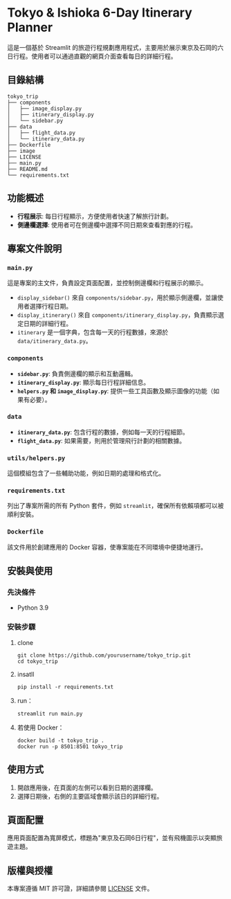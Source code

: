 # Tokyo & Ishioka 6-Day Itinerary Planner

這是一個基於 Streamlit 的旅遊行程規劃應用程式，主要用於展示東京及石岡的六日行程。使用者可以通過直觀的網頁介面查看每日的詳細行程。

## 目錄結構

```
tokyo_trip
├── components
│   ├── image_display.py
│   ├── itinerary_display.py
│   └── sidebar.py
├── data
│   ├── flight_data.py
│   └── itinerary_data.py
├── Dockerfile
├── image
├── LICENSE
├── main.py
├── README.md
└── requirements.txt
```

## 功能概述
- **行程展示**: 每日行程顯示，方便使用者快速了解旅行計劃。
- **側邊欄選擇**: 使用者可在側邊欄中選擇不同日期來查看對應的行程。

## 專案文件說明

### `main.py`
這是專案的主文件，負責設定頁面配置，並控制側邊欄和行程展示的顯示。

- `display_sidebar()` 來自 `components/sidebar.py`，用於顯示側邊欄，並讓使用者選擇行程日期。
- `display_itinerary()` 來自 `components/itinerary_display.py`，負責顯示選定日期的詳細行程。
- `itinerary` 是一個字典，包含每一天的行程數據，來源於 `data/itinerary_data.py`。

### `components`
- **`sidebar.py`**: 負責側邊欄的顯示和互動邏輯。
- **`itinerary_display.py`**: 顯示每日行程詳細信息。
- **`helpers.py` 和 `image_display.py`**: 提供一些工具函數及顯示圖像的功能（如果有必要）。

### `data`
- **`itinerary_data.py`**: 包含行程的數據，例如每一天的行程細節。
- **`flight_data.py`**: 如果需要，則用於管理飛行計劃的相關數據。

### `utils/helpers.py`
這個模組包含了一些輔助功能，例如日期的處理和格式化。

### `requirements.txt`
列出了專案所需的所有 Python 套件，例如 `streamlit`，確保所有依賴項都可以被順利安裝。

### `Dockerfile`
該文件用於創建應用的 Docker 容器，使專案能在不同環境中便捷地運行。

## 安裝與使用

### 先決條件
- Python 3.9

### 安裝步驟
1. clone
   ```
   git clone https://github.com/yourusername/tokyo_trip.git
   cd tokyo_trip
   ```
2. insatll
   ```
   pip install -r requirements.txt
   ```
3. run：
   ```
   streamlit run main.py
   ```
4. 若使用 Docker：
   ```
   docker build -t tokyo_trip .
   docker run -p 8501:8501 tokyo_trip
   ```

## 使用方式
1. 開啟應用後，在頁面的左側可以看到日期的選擇欄。
2. 選擇日期後，右側的主要區域會顯示該日的詳細行程。

## 頁面配置
應用頁面配置為寬屏模式，標題為"東京及石岡6日行程"，並有飛機圖示以突顯旅遊主題。

## 版權與授權
本專案遵循 MIT 許可證，詳細請參閱 [LICENSE](./LICENSE) 文件。
